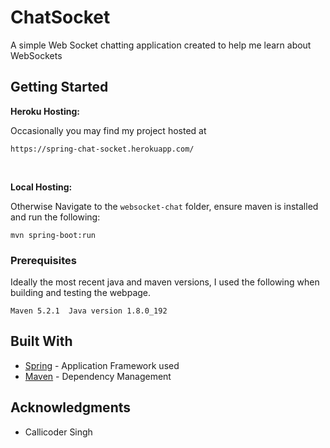# ChatSocket

A simple Web Socket chatting application created to help me learn about WebSockets


## Getting Started

**Heroku Hosting:**

Occasionally you may find my project hosted at

```
https://spring-chat-socket.herokuapp.com/
```
<br>

**Local Hosting:**

Otherwise Navigate to the `websocket-chat` folder, ensure maven is installed and run the following:

```
mvn spring-boot:run
```


### Prerequisites

Ideally the most recent java and maven versions, I used the following when building and testing the webpage.

```
Maven 5.2.1  Java version 1.8.0_192
```

## Built With

* [Spring](https://spring.io/) - Application Framework used
* [Maven](https://maven.apache.org) - Dependency Management


## Acknowledgments

* Callicoder Singh
